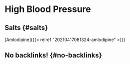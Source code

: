 # High Blood Pressure


## Salts {#salts}

[Amlodipine]({{< relref "20210417081324-amlodipine" >}})


## No backlinks! {#no-backlinks}

